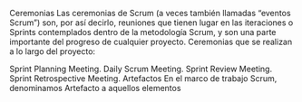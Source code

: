 Ceremonias
Las ceremonias de Scrum (a veces también llamadas “eventos Scrum”) son, por así decirlo, reuniones que tienen lugar en las iteraciones o Sprints contemplados dentro de la metodología Scrum, y son una parte importante del progreso de cualquier proyecto. Ceremonias que se realizan a lo largo del proyecto:

Sprint Planning Meeting.
Daily Scrum Meeting.
Sprint Review Meeting.
Sprint Retrospective Meeting.
Artefactos
En el marco de trabajo Scrum, denominamos Artefacto a aquellos elementos 

